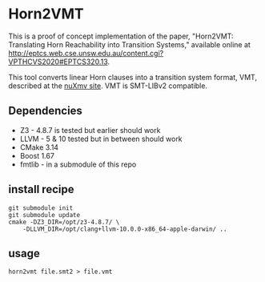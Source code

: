 # Horn2VMT

This is a proof of concept implementation of the paper, "Horn2VMT: Translating
Horn Reachability into Transition Systems," available online at
http://eptcs.web.cse.unsw.edu.au/content.cgi?VPTHCVS2020#EPTCS320.13.

This tool converts linear Horn clauses into a transition system format, VMT,
described at the [nuXmv
site](https://es-static.fbk.eu/tools/nuxmv/index.php?n=Languages.VMT). VMT is
SMT-LIBv2 compatible.

## Dependencies
+ Z3 - 4.8.7 is tested but earlier should work
+ LLVM - 5 & 10 tested but in between should work
+ CMake 3.14
+ Boost 1.67
+ fmtlib - in a submodule of this repo

## install recipe

    git submodule init
    git submodule update
    cmake -DZ3_DIR=/opt/z3-4.8.7/ \
        -DLLVM_DIR=/opt/clang+llvm-10.0.0-x86_64-apple-darwin/ ..

## usage

    horn2vmt file.smt2 > file.vmt
